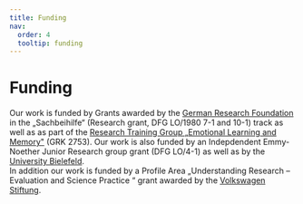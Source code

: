 ```yaml
---
title: Funding
nav:
  order: 4
  tooltip: funding
---
```


# Funding

Our work is funded by Grants awarded by the [German Research Foundation](https://www.dfg.de/en) in the „Sachbeihilfe“ (Research grant, DFG LO/1980 7-1 and 10-1) track as well as as part of the [ Research Training Group „Emotional Learning and Memory"](https://www.emotionalmemory.de/) (GRK 2753). Our work is also funded by an Indepdendent Emmy-Noether Junior Research group grant (DFG LO/4-1) as well as by the [University Bielefeld](https://www.uni-bielefeld.de/). <br>
In addition our work is funded by a Profile Area „Understanding Research – Evaluation and Science Practice “ grant awarded by the [Volkswagen Stiftung](https://www.volkswagenstiftung.de/en). <br>